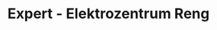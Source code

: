 ---
title: "Expert - Elektrozentrum Reng"
url: /neustadt-an-der-donau/expert-elektrozentrum-reng/
shop: Elektronik
---